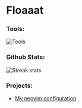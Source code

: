 # Floaaat

### Tools:
![Tools](https://skillicons.dev/icons?i=py,lua,bash,sqlite,git,github,neovim,linux)

### Github Stats:
![Streak stats](https://streak-stats.demolab.com/?user=floaaat&theme=nord)

### Projects:
- [My neovim configuration](https://github.com/floaaat/neovim-config)

